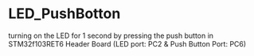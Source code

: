 # LED_PushBotton
turning on the LED for 1 second by pressing the push button in STM32f103RET6 Header Board
(LED port: PC2 & Push Button Port: PC6)
